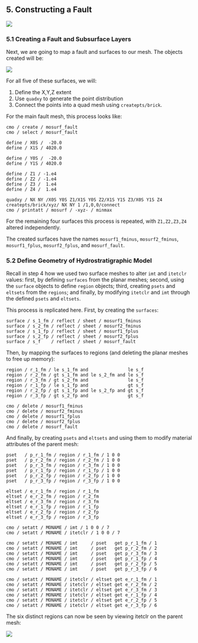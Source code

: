 ## 5. Constructing a Fault

![](/Users/livingston/playground/tutorial/Tutorial_Hex_Mesh/images/05_hex_01_fault_imt_itetclr.png)

### 5.1 Creating a Fault and Subsurface Layers

Next, we are going to map a fault and surfaces to our mesh. The objects created
will be:

![](images_new/05_fault_objects.png)

For all five of these surfaces, we will:

1. Define the X,Y,Z extent
2. Use `quadxy` to generate the point distribution
3. Connect the points into a quad mesh using `createpts/brick`.

For the main fault mesh, this process looks like:

```
cmo / create / mosurf_fault
cmo / select / mosurf_fault

define / X0S /  -20.0
define / X1S / 4020.0

define / Y0S /  -20.0
define / Y1S / 4020.0

define / Z1 / -1.e4
define / Z2 / -1.e4
define / Z3 /  1.e4
define / Z4 /  1.e4

quadxy / NX NY /X0S Y0S Z1/X1S Y0S Z2/X1S Y1S Z3/X0S Y1S Z4
createpts/brick/xyz/ NX NY 1 /1,0,0/connect
cmo / printatt / mosurf / -xyz- / minmax
```

For the remaining four surfaces this process is repeated, with `Z1,Z2,Z3,Z4`
altered independently.

The created surfaces have the names `mosurf1_fminus`, `mosurf2_fminus`,
`mosurf1_fplus`, `mosurf2_fplus`, and `mosurf_fault`.

### 5.2 Define Geometry of Hydrostratigraphic Model

Recall in step 4 how we used two surface meshes to alter `imt` and `itetclr`
values: first, by defining `surfaces` from the planar meshes; second, using the
`surface` objects to define `region` objects; third, creating `psets` and
`eltsets` from the `regions`; and finally, by modifying `itetclr` and `imt`
through the defined `psets` and `eltsets`.

This process is replicated here. First, by creating the `surfaces`:

```
surface / s_1_fm / reflect / sheet / mosurf1_fminus
surface / s_2_fm / reflect / sheet / mosurf2_fminus
surface / s_1_fp / reflect / sheet / mosurf1_fplus
surface / s_2_fp / reflect / sheet / mosurf2_fplus
surface / s_f    / reflect / sheet / mosurf_fault
```

Then, by mapping the surfaces to regions (and deleting the planar meshes to
free up memory):

```
region / r_1_fm / le s_1_fm and               le s_f
region / r_2_fm / gt s_1_fm and le s_2_fm and le s_f
region / r_3_fm / gt s_2_fm and               le s_f
region / r_1_fp / le s_1_fp and               gt s_f
region / r_2_fp / gt s_1_fp and le s_2_fp and gt s_f
region / r_3_fp / gt s_2_fp and               gt s_f

cmo / delete / mosurf1_fminus
cmo / delete / mosurf2_fminus
cmo / delete / mosurf1_fplus
cmo / delete / mosurf2_fplus
cmo / delete / mosurf_fault
```

And finally, by creating `psets` and `eltsets` and using them to modify material
attributes of the parent mesh:

```
pset   / p_r_1_fm / region / r_1_fm / 1 0 0
pset   / p_r_2_fm / region / r_2_fm / 1 0 0
pset   / p_r_3_fm / region / r_3_fm / 1 0 0
pset   / p_r_1_fp / region / r_1_fp / 1 0 0
pset   / p_r_2_fp / region / r_2_fp / 1 0 0
pset   / p_r_3_fp / region / r_3_fp / 1 0 0

eltset / e_r_1_fm / region / r_1_fm
eltset / e_r_2_fm / region / r_2_fm
eltset / e_r_3_fm / region / r_3_fm
eltset / e_r_1_fp / region / r_1_fp
eltset / e_r_2_fp / region / r_2_fp
eltset / e_r_3_fp / region / r_3_fp

cmo / setatt / MONAME / imt / 1 0 0 / 7
cmo / setatt / MONAME / itetclr / 1 0 0 / 7

cmo / setatt / MONAME / imt     / pset   get p_r_1_fm / 1
cmo / setatt / MONAME / imt     / pset   get p_r_2_fm / 2
cmo / setatt / MONAME / imt     / pset   get p_r_3_fm / 3
cmo / setatt / MONAME / imt     / pset   get p_r_1_fp / 4
cmo / setatt / MONAME / imt     / pset   get p_r_2_fp / 5
cmo / setatt / MONAME / imt     / pset   get p_r_3_fp / 6

cmo / setatt / MONAME / itetclr / eltset get e_r_1_fm / 1
cmo / setatt / MONAME / itetclr / eltset get e_r_2_fm / 2
cmo / setatt / MONAME / itetclr / eltset get e_r_3_fm / 3
cmo / setatt / MONAME / itetclr / eltset get e_r_1_fp / 4
cmo / setatt / MONAME / itetclr / eltset get e_r_2_fp / 5
cmo / setatt / MONAME / itetclr / eltset get e_r_3_fp / 6
```

The six distinct regions can now be seen by viewing itetclr on the
parent mesh:

![](Tutorial_Hex_Mesh/images/05_hex_01_fault_imt_itetclr.png)